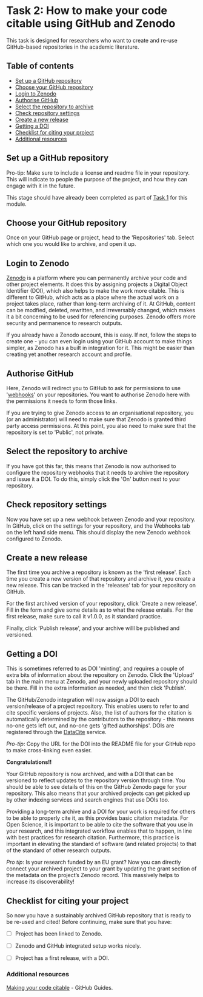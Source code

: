 # Task 2: How to make your code citable using GitHub and Zenodo

This task is designed for researchers who want to create and re-use GitHub-based repositories in the academic literature. 

## Table of contents
- [Set up a GitHub repository](#Setup)
- [Choose your GitHub repository](#Choose)
- [Login to Zenodo](#Login)
- [Authorise GitHub](#Authorise)
- [Select the repository to archive](#Archive)
- [Check repository settings](#Check)
- [Create a new release](#Release)
- [Getting a DOI](#DOI)
- [Checklist for citing your project](#Checklist)
- [Additional resources](#Resources)


## Set up a GitHub repository <a name="Setup"></a>

Pro-tip: Make sure to include a license and readme file in your repository. This will indicate to people the purpose of the project, and how they can engage with it in the future.

This stage should have already been completed as part of [Task 1](Task_1.Rmd) for this module.


## Choose your GitHub repository <a name="Choose"></a>

Once on your GitHub page or project, head to the 'Repositories' tab. Select which one you would like to archive, and open it up.


## Login to Zenodo <a name="Login"></a>

[Zenodo](https://zenodo.org/) is a platform where you can permanently archive your code and other project elements. It does this by assigning projects a Digital Object Identifier (DOI), which also helps to make the work more citable. This is different to GitHub, which acts as a place where the actual work on a project takes place, rather than long-term archiving of it. At GitHub, content can be modfied, deleted, rewritten, and irreversably changed, which makes it a bit concerning to be used for referencing purposes. Zenodo offers more security and permanence to research outputs.

If you already have a Zenodo account, this is easy. If not, follow the steps to create one - you can even login using your GitHub account to make things simpler, as Zenodo has a built in integration for it. This might be easier than creating yet another research account and profile.


## Authorise GitHub <a name="Authorise"></a>

Here, Zenodo will redirect you to GitHub to ask for permissions to use '[webhooks](https://developer.github.com/webhooks/)' on your repositories. You want to authorise Zenodo here with the permissions it needs to form those links.

If you are trying to give Zenodo access to an organisational repository, you (or an administrator) will need to make sure that Zenodo is granted third party access permissions. At this point, you also need to make sure that the repository is set to 'Public', not private.


## Select the repository to archive <a name="Archive"></a>

If you have got this far, this means that Zenodo is now authorised to configure the repository webhooks that it needs to archive the repository and issue it a DOI. To do this, simply click the 'On' button next to your repository.


## Check repository settings <a name="Check"></a>

Now you have set up a new webhook between Zenodo and your repository. In GitHub, click on the settings for your repository, and the Webhooks tab on the left hand side menu. This should display the new Zenodo webhook configured to Zenodo.


## Create a new release <a name="Release"></a>

The first time you archive a repository is known as the 'first release'. Each time you create a new version of that repository and archive it, you create a new release. This can be tracked in the 'releases' tab for your repository on GitHub.

For the first archived version of your repository, click 'Create a new release'. Fill in the form and give some details as to what the release entails. For the first release, make sure to call it v1.0.0, as it standard practice.

Finally, click 'Publish release', and your archive willl be published and versioned.


## Getting a DOI <a name="DOI"></a>

This is sometimes referred to as DOI 'minting', and requires a couple of extra bits of information about the repository on Zenodo. Click the 'Upload' tab in the main menu at Zenodo, and your newly uploaded repository should be there. Fill in the extra information as needed, and then click 'Publish'.

The GitHub/Zenodo integration will now assign a DOI to each version/release of a project repository. This enables users to refer to and cite specific versions of projects. Also, the list of authors for the citation is automatically determined by the contributors to the repository - this means no-one gets left out, and no-one gets 'gifted authorships'. DOIs are registered through the [DataCite](https://www.datacite.org/) service.

*Pro-tip*: Copy the URL for the DOI into the README file for your GitHub repo to make cross-linking even easier.


**Congratulations!!**

Your GitHub repository is now archived, and with a DOI that can be versioned to reflect updates to the repository version through time. You should be able to see details of this on the GitHub Zenodo page for your repository. This also means that your archived projects can get picked up by other indexing services and search engines that use DOIs too.

Providing a long-term archive and a DOI for your work is required for others to be able to properly cite it, as this provides basic citation metadata. For Open Science, it is important to be able to cite the software that you use in your research, and this integrated workflow enables that to happen, in line with best practices for research citation. Furthermore, this practice is important in elevating the standard of software (and related projects) to that of the standard of other research outputs.

*Pro tip*: Is your research funded by an EU grant? Now you can directly connect your archived project to your grant by updating the grant section of the metadata on the project’s Zenodo record. This massively helps to increase its discoverability!


## Checklist for citing your project <a name="Checklist"></a>

So now you have a sustainably archived GitHub repository that is ready to be re-used and cited! Before continuing, make sure that you have:

- [ ] Project has been linked to Zenodo.
- [ ] Zenodo and GitHub integrated setup works nicely.
- [ ] Project has a first release, with a DOI.


### Additional resources <a name="Resources"></a>

[Making your code citable](https://guides.github.com/activities/citable-code/) - GitHub Guides.
